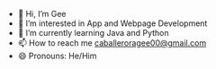- 👋 Hi, I’m Gee
- 👀 I’m interested in App and Webpage Development
- 🌱 I’m currently learning Java and Python
- 📫 How to reach me caballeroragee00@gmail.com
- 😄 Pronouns: He/Him

<!---
GeentaxError/GeentaxError is a ✨ special ✨ repository because its `README.md` (this file) appears on your GitHub profile.
You can click the Preview link to take a look at your changes.
--->
